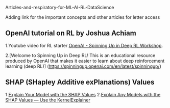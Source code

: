  Articles-and-respiratory-for-ML-AI-RL-DataScience
 
 Adding link for the important concepts and other articles for letter access

## OpenAI tutorial on RL by Joshua Achiam 

 1.Youtube video for RL starter [OpenAI - Spinning Up in Deep RL Workshop](https://www.youtube.com/watch?v=fdY7dt3ijgY).
 
 2.[Welcome to Spinning Up in Deep RL! This is an educational resource produced by OpenAI that makes it easier to learn about deep reinforcement learning (deep RL)] (https://spinningup.openai.com/en/latest/spinningup/)


## SHAP (SHapley Additive exPlanations) Values

1.[Explain Your Model with the SHAP Values](https://towardsdatascience.com/explain-your-model-with-the-shap-values-bc36aac4de3d)
2.[Explain Any Models with the SHAP Values — Use the KernelExplainer](https://towardsdatascience.com/explain-any-models-with-the-shap-values-use-the-kernelexplainer-79de9464897a)
